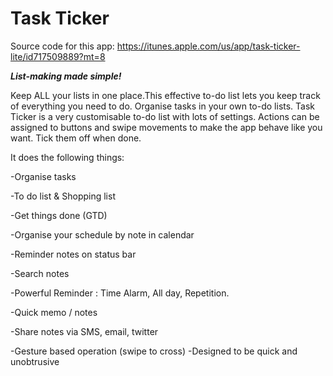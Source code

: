 # Task Ticker


Source code for this app:  https://itunes.apple.com/us/app/task-ticker-lite/id717509889?mt=8


***List-making made simple!***

Keep ALL your lists in one place.This effective to-do list lets you keep track of everything you need to do. Organise tasks in your own to-do lists. Task Ticker is a very customisable to-do list with lots of settings. Actions can be assigned to buttons and swipe movements to make the app behave like you want. Tick them off when done.


It does the following things:

-Organise tasks

-To do list & Shopping list

-Get things done (GTD)

-Organise your schedule by note in calendar

-Reminder notes on status bar

-Search notes

-Powerful Reminder : Time Alarm, All day, Repetition.

-Quick memo / notes

-Share notes via SMS, email, twitter

-Gesture based operation (swipe to cross) -Designed to be quick and unobtrusive


